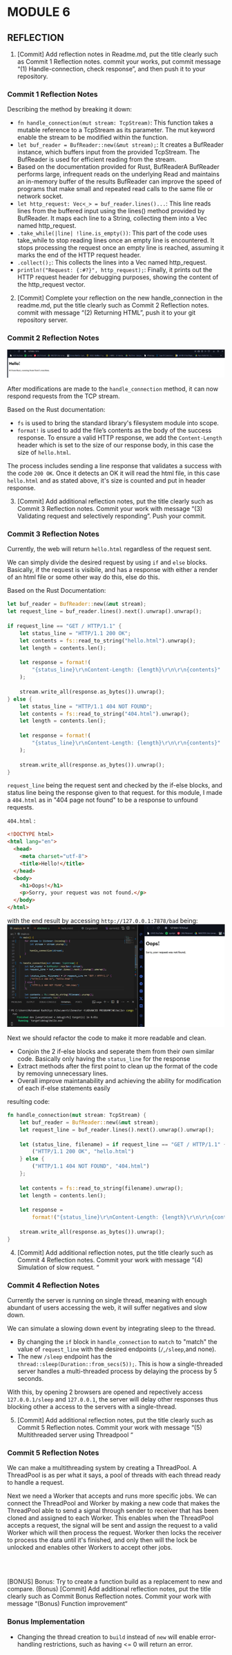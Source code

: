 # MODULE 6
## REFLECTION

1.  [Commit] Add reflection notes in Readme.md, put the title clearly
such as Commit 1 Reflection notes. commit your works, put
commit message “(1) Handle-connection, check response”, and
then push it to your repository. 

### Commit 1 Reflection Notes 
Describing the method by breaking it down:
- `fn handle_connection(mut stream: TcpStream)`: This function takes a mutable reference to a TcpStream as its parameter. The mut keyword enable the stream to be modified within the function.
- `let buf_reader = BufReader::new(&mut stream);`: It creates a BufReader instance, which buffers input from the provided TcpStream. The BufReader is used for efficient reading from the stream.
- Based on the documentation provided for Rust, BufReaderA BufReader<R> performs large, infrequent reads on the underlying Read and maintains an in-memory buffer of the results BufReader<R> can improve the speed of programs that make small and repeated read calls to the same file or network socket.
- `let http_request: Vec<_> = buf_reader.lines()...`: This line reads lines from the buffered input using the lines() method provided by BufReader. It maps each line to a String, collecting them into a Vec<String> named http_request.
- `.take_while(|line| !line.is_empty())`: This part of the code uses take_while to stop reading lines once an empty line is encountered. It stops processing the request once an empty line is reached, assuming it marks the end of the HTTP request header.
- `.collect();`: This collects the lines into a Vec<String> named http_request.
- `println!("Request: {:#?}", http_request);`: Finally, it prints out the HTTP request header for debugging purposes, showing the content of the http_request vector.  

2. [Commit] Complete your reflection on the new handle_connection
in the readme.md, put the title clearly such as Commit 2
Reflection notes. commit with message “(2) Returning HTML”,
push it to your git repository server.

### Commit 2 Reflection Notes 

![Commit 2 screen capture](/assets/images/commit2.png)

After modifications are made to the `handle_connection` method, it can now respond requests from the TCP stream.

Based on the Rust documentation:
- `fs` is used to bring the standard library's filesystem module into scope.
- `format!` is used to add the file’s contents as the body of the success response. To ensure a valid HTTP response, we add the `Content-Length` header which is set to the size of our response body, in this case the size of `hello.html`.

The process includes sending a line response that validates a success with the code `200 OK`. Once it detects an OK it will read the html file, in this case `hello.html` and as stated above, it's size is counted and put in header response.

3. [Commit] Add additional reflection notes, put the title clearly such
as Commit 3 Reflection notes. Commit your work with message
“(3) Validating request and selectively responding”. Push your
commit. 

### Commit 3 Reflection Notes 

Currently, the web will return `hello.html` regardless of the request sent.

We can simply divide the desired request by using `if` and `else` blocks. Basically, if the request is visibile, and has a response with either a render of an html file or some other way do this, else do this.

Based on the Rust Documentation: 

```rust
let buf_reader = BufReader::new(&mut stream);
let request_line = buf_reader.lines().next().unwrap().unwrap();

if request_line == "GET / HTTP/1.1" {
    let status_line = "HTTP/1.1 200 OK";
    let contents = fs::read_to_string("hello.html").unwrap();
    let length = contents.len();

    let response = format!(
        "{status_line}\r\nContent-Length: {length}\r\n\r\n{contents}"
    );

    stream.write_all(response.as_bytes()).unwrap();
} else {
    let status_line = "HTTP/1.1 404 NOT FOUND";
    let contents = fs::read_to_string("404.html").unwrap();
    let length = contents.len();

    let response = format!(
        "{status_line}\r\nContent-Length: {length}\r\n\r\n{contents}"
    );

    stream.write_all(response.as_bytes()).unwrap();
}
```

`request_line` being the request sent and checked by the if-else blocks, and status line being the response given to that request.
for this module, I made a `404.html` as in "404 page not found" to be a response to unfound requests.

`404.html` :
```html
<!DOCTYPE html>
<html lang="en">
  <head>
    <meta charset="utf-8">
    <title>Hello!</title>
  </head>
  <body>
    <h1>Oops!</h1>
    <p>Sorry, your request was not found.</p>
  </body>
</html>
```
with the end result by accessing `http://127.0.0.1:7878/bad` being:
![Commit 3 screen capture](/assets/images/commit3_notfound.jpg)

Next we should refactor the code to make it more readable and clean.
- Conjoin the 2 if-else blocks and seperate them from their own similar code. Basically only having the `status_line` for the response
- Extract methods after the first point to clean up the format of the code by removing unnecessary lines.
- Overall improve maintanability and achieving the ability for modification of each if-else statements easily

resulting code: 
```rust
fn handle_connection(mut stream: TcpStream) {
    let buf_reader = BufReader::new(&mut stream);
    let request_line = buf_reader.lines().next().unwrap().unwrap();

    let (status_line, filename) = if request_line == "GET / HTTP/1.1" {
        ("HTTP/1.1 200 OK", "hello.html")
    } else {
        ("HTTP/1.1 404 NOT FOUND", "404.html")
    };

    let contents = fs::read_to_string(filename).unwrap();
    let length = contents.len();

    let response =
        format!("{status_line}\r\nContent-Length: {length}\r\n\r\n{contents}");

    stream.write_all(response.as_bytes()).unwrap();
}
```

4. [Commit] Add additional reflection notes, put the title clearly such
as Commit 4 Reflection notes. Commit your work with message
“(4) Simulation of slow request. “

### Commit 4 Reflection Notes 

Currently the server is running on single thread, meaning with enough abundant of users accessing the web, it will suffer negatives and slow down.

We can simulate a slowing down event by integrating sleep to the thread.
- By changing the `if` block in `handle_connection` to `match` to "match" the value of `request_line` with the desired endpoints (`/`,`/sleep`,and none).
- The new `/sleep` endpoint has the `thread::sleep(Duration::from_secs(5));`. This is how a single-threaded server handles a multi-threaded process by delaying the process by 5 seconds.

With this, by opening 2 browsers are opened and repectively access `127.0.0.1/sleep` and `127.0.0.1`, the server will delay other responses thus blocking other a access to the servers with a single-thread.


5. [Commit] Add additional reflection notes, put the title clearly such
as Commit 5 Reflection notes. Commit your work with message
“(5) Multithreaded server using Threadpool “

### Commit 5 Reflection Notes 

We can make a multithreading system by creating a ThreadPool.
A ThreadPool is as per what it says, a pool of threads with each thread ready to handle a request.

Next we need a Worker that accepts and runs more specific jobs. We can connect the ThreadPool and Worker by making a new code that makes the ThreadPool able to send a signal through sender to receiver that has been cloned and assigned to each Worker. This enables when the ThreadPool accepts a request, the signal will be sent and assign the request to a valid Worker which will then process the request. Worker then locks the receiver to process the data until it's finished, and only then will the lock be unlocked and enables other Workers to accept other jobs.

<br>
<br>

[BONUS] 
Bonus: Try to create a function build as a replacement to new and
compare.
(Bonus) [Commit] Add additional reflection notes, put the title clearly such
as Commit Bonus Reflection notes. Commit your work with message
“(Bonus) Function improvement“

### Bonus Implementation
- Changing the thread creation to `build` instead of `new` will enable error-handling restrictions, such as having <= 0 will return an error.